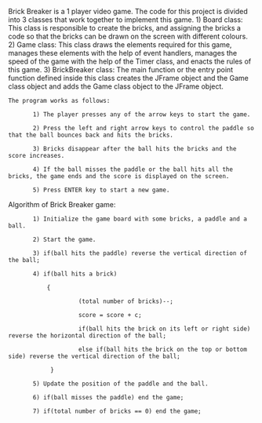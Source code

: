 Brick Breaker is a 1 player video game. The code for this project is divided into 3 classes that work together to implement this game.
    1) Board class: This class is responsible to create the bricks, and assigning the bricks a code so that the bricks can be drawn on the screen with different colours.
    2) Game class: This class draws the elements required for this game, manages these elements with the help of event handlers, manages the speed of the game with the help of the Timer class, and enacts the rules of this game.
    3) BrickBreaker class: The main function or the entry point function defined inside this class creates the JFrame object and the Game class object and adds the Game class object to the JFrame object.

    The program works as follows: 

           1) The player presses any of the arrow keys to start the game.

           2) Press the left and right arrow keys to control the paddle so that the ball bounces back and hits the bricks.

           3) Bricks disappear after the ball hits the bricks and the score increases.

           4) If the ball misses the paddle or the ball hits all the bricks, the game ends and the score is displayed on the screen.

           5) Press ENTER key to start a new game.

 

Algorithm of Brick Breaker game:

           1) Initialize the game board with some bricks, a paddle and a ball.

           2) Start the game.

           3) if(ball hits the paddle) reverse the vertical direction of the ball;

           4) if(ball hits a brick)

               {

                        (total number of bricks)--;

                        score = score + c;

                        if(ball hits the brick on its left or right side) reverse the horizontal direction of the ball;

                        else if(ball hits the brick on the top or bottom side) reverse the vertical direction of the ball;

                }

           5) Update the position of the paddle and the ball.

           6) if(ball misses the paddle) end the game;

           7) if(total number of bricks == 0) end the game;

